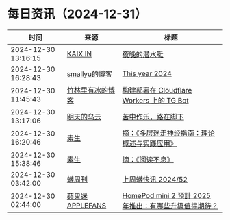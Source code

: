 ﻿# 每日资讯（2024-12-31）

|时间|来源|标题|
|---|---|---|
|2024-12-30 13:16:15|[KAIX.IN](https://kaix.in/feed/)|[夜晚的潜水艇](https://kaix.in/2024/1230-yewan-de-qianshuiting/)|
|2024-12-30 16:28:43|[smallyu的博客](https://smallyu.net/atom.xml)|[This year 2024 ](https://smallyu.net/2024/12/31/this-year-2024/)|
|2024-12-30 11:45:43|[竹林里有冰的博客](https://zhul.in/rss.xml)|[构建部署在 Cloudflare Workers 上的 TG Bot](https://zhul.in/2024/12/30/tg-bot-hosted-on-cloudflare-workers/)|
|2024-12-30 13:17:06|[明天的乌云](https://blog.xlab.app/atom.xml)|[苦中作乐，路在脚下](https://blog.xlab.app/p/e53e3a7d/)|
|2024-12-30 16:20:46|[素生](http://z.arlmy.me/atom.xml)|[摘：《多层迷走神经指南：理论概述与实践应用》](http://z.arlmy.me/posts/Note/Note_DebDana_ThePolyvagalTheoryInTherapy/)|
|2024-12-30 15:38:46|[素生](http://z.arlmy.me/atom.xml)|[摘：《阅读不息》](http://z.arlmy.me/posts/Note/Note_BanBenLongYi_YueDuBuXi/)|
|2024-12-30 03:42:00|[蠎周刊](https://weekly.pychina.org/feeds/all.atom.xml)|[上周蠎快讯 2024/52](https://weekly.pychina.org/pyrecap/pyrw-2452.html)|
|2024-12-30 02:44:00|[蘋果迷 APPLEFANS](https://applefans.today/feed/)|[HomePod mini 2 預計 2025 年推出：有哪些升級值得期待？](https://applefans.today/2024-12-homepods-mini-2-rumors/)|
